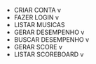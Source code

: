 - CRIAR CONTA v
- FAZER LOGIN v 
- LISTAR MUSICAS 
- GERAR DESEMPENHO v
- BUSCAR DESEMPENHO v
- GERAR SCORE v
- LISTAR SCOREBOARD v
